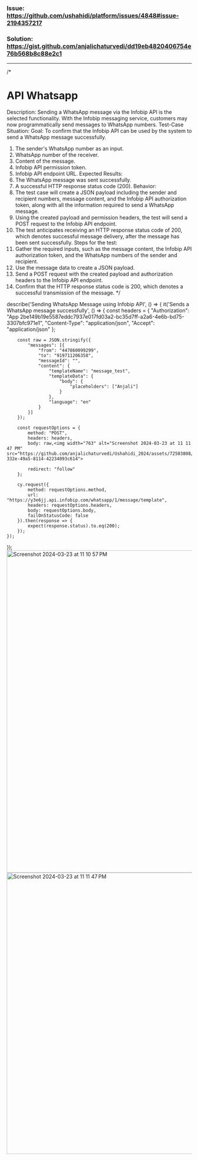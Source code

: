 ### Issue: https://github.com/ushahidi/platform/issues/4848#issue-2194357217
### Solution: https://gist.github.com/anjalichaturvedi/dd19eb4820406754e76b568b8c88e2c1
---

/*
# API Whatsapp
Description: 
Sending a WhatsApp message via the Infobip API is the selected functionality. With the Infobip messaging service, customers may now programmatically send messages to WhatsApp numbers.
Test-Case Situation:
Goal: To confirm that the Infobip API can be used by the system to send a WhatsApp message successfully.
1. The sender's WhatsApp number as an input.
2. WhatsApp number of the receiver.
3. Content of the message.
4. Infobip API permission token.
5. Infobip API endpoint URL.
Expected Results: 
1. The WhatsApp message was sent successfully.
2. A successful HTTP response status code (200).
Behavior: 
1. The test case will create a JSON payload including the sender and recipient numbers, message content, and the Infobip API authorization token, along with all the information required to send a WhatsApp message.
2. Using the created payload and permission headers, the test will send a POST request to the Infobip API endpoint.
3. The test anticipates receiving an HTTP response status code of 200, which denotes successful message delivery, after the message has been sent successfully.
Steps for the test: 
1. Gather the required inputs, such as the message content, the Infobip API authorization token, and the WhatsApp numbers of the sender and recipient.
2. Use the message data to create a JSON payload.
3. Send a POST request with the created payload and authorization headers to the Infobip API endpoint.
4. Confirm that the HTTP response status code is 200, which denotes a successful transmission of the message.
*/

describe('Sending WhatsApp Message using Infobip API', () => {
    it('Sends a WhatsApp message successfully', () => {
        const headers = {
            "Authorization": "App 2be149b19e5587eddc7937e017fd03a2-bc35d7ff-a2a6-4e6b-bd75-3307bfc971e1",
            "Content-Type": "application/json",
            "Accept": "application/json"
        };

        const raw = JSON.stringify({
            "messages": [{
                "from": "447860099299", 
                "to": "919711206358", 
                "messageId": "", 
                "content": {
                    "templateName": "message_test", 
                    "templateData": {
                        "body": {
                            "placeholders": ["Anjali"] 
                        }
                    }, 
                    "language": "en" 
                }
            }]
        });

        const requestOptions = {
            method: "POST",
            headers: headers, 
            body: raw,<img width="763" alt="Screenshot 2024-03-23 at 11 11 47 PM" src="https://github.com/anjalichaturvedi/Ushahidi_2024/assets/72503808/bb8428f7-332e-49a5-8114-42234093c614">

            redirect: "follow"
        };

        cy.request({
            method: requestOptions.method,
            url: "https://y3e6jj.api.infobip.com/whatsapp/1/message/template",
            headers: requestOptions.headers,
            body: requestOptions.body,
            failOnStatusCode: false 
        }).then(response => {
            expect(response.status).to.eq(200); 
        });
    });
});
<img width="874" alt="Screenshot 2024-03-23 at 11 10 57 PM" src="https://github.com/anjalichaturvedi/Ushahidi_2024/assets/72503808/898b7822-f04d-43e3-beea-60a028876843">
<img width="763" alt="Screenshot 2024-03-23 at 11 11 47 PM" src="https://github.com/anjalichaturvedi/Ushahidi_2024/assets/72503808/ce058275-86bc-4d67-877c-24d8457c0f4f">

